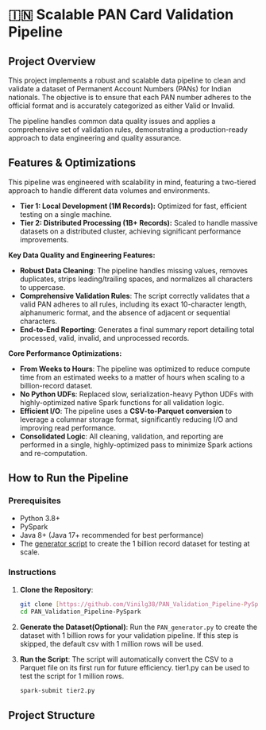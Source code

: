 # 🇮🇳 Scalable PAN Card Validation Pipeline

## Project Overview

This project implements a robust and scalable data pipeline to clean and validate a dataset of Permanent Account Numbers (PANs) for Indian nationals. The objective is to ensure that each PAN number adheres to the official format and is accurately categorized as either Valid or Invalid.

The pipeline handles common data quality issues and applies a comprehensive set of validation rules, demonstrating a production-ready approach to data engineering and quality assurance.

## Features & Optimizations

This pipeline was engineered with scalability in mind, featuring a two-tiered approach to handle different data volumes and environments.

* **Tier 1: Local Development (1M Records):** Optimized for fast, efficient testing on a single machine.
* **Tier 2: Distributed Processing (1B+ Records):** Scaled to handle massive datasets on a distributed cluster, achieving significant performance improvements.

**Key Data Quality and Engineering Features:**

* **Robust Data Cleaning**: The pipeline handles missing values, removes duplicates, strips leading/trailing spaces, and normalizes all characters to uppercase.
* **Comprehensive Validation Rules**: The script correctly validates that a valid PAN adheres to all rules, including its exact 10-character length, alphanumeric format, and the absence of adjacent or sequential characters.
* **End-to-End Reporting**: Generates a final summary report detailing total processed, valid, invalid, and unprocessed records.

**Core Performance Optimizations:**

* **From Weeks to Hours**: The pipeline was optimized to reduce compute time from an estimated weeks to a matter of hours when scaling to a billion-record dataset.
* **No Python UDFs**: Replaced slow, serialization-heavy Python UDFs with highly-optimized native Spark functions for all validation logic.
* **Efficient I/O**: The pipeline uses a **CSV-to-Parquet conversion** to leverage a columnar storage format, significantly reducing I/O and improving read performance.
* **Consolidated Logic**: All cleaning, validation, and reporting are performed in a single, highly-optimized pass to minimize Spark actions and re-computation.

## How to Run the Pipeline

### Prerequisites

* Python 3.8+
* PySpark
* Java 8+ (Java 17+ recommended for best performance)
* The [generator script](PAN_generator.py) to create the 1 billion record dataset for testing at scale.

### Instructions

1.  **Clone the Repository**:
    ```bash
    git clone [https://github.com/Vinilg38/PAN_Validation_Pipeline-PySpark.git](https://github.com/Vinilg38/PAN_Validation_Pipeline-PySpark.git)
    cd PAN_Validation_Pipeline-PySpark
    ```

2.  **Generate the Dataset(Optional)**:
    Run the `PAN_generator.py` to create the dataset with 1 billion rows for your validation pipeline. If this step is skipped, the default csv with 1 million rows will be used.
    
3.  **Run the Script**:
    The script will automatically convert the CSV to a Parquet file on its first run for future efficiency. tier1.py can be used to test the script for 1 million rows.
    ```bash
    spark-submit tier2.py
    ```

## Project Structure
